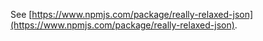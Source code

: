 See [https://www.npmjs.com/package/really-relaxed-json](https://www.npmjs.com/package/really-relaxed-json).